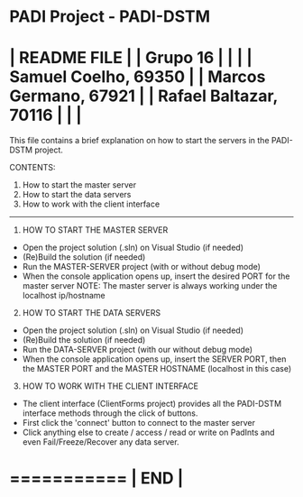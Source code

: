 PADI Project - PADI-DSTM
 ========================
|      README FILE       |
|       Grupo  16        |
|                        |
| Samuel Coelho,   69350 | 
| Marcos Germano,  67921 |
| Rafael Baltazar, 70116 |
|                        |
 ========================

This file contains a brief explanation on how to start the servers in the PADI-DSTM project.

CONTENTS:
1. How to start the master server
2. How to start the data servers
3. How to work with the client interface

---------------------------------

1. HOW TO START THE MASTER SERVER

- Open the project solution (.sln) on Visual Studio (if needed)
- (Re)Build the solution (if needed)
- Run the MASTER-SERVER project (with or without debug mode)
- When the console application opens up, insert the desired PORT for the master server
NOTE: The master server is always working under the localhost ip/hostname

2. HOW TO START THE DATA SERVERS

- Open the project solution (.sln) on Visual Studio (if needed)
- (Re)Build the solution (if needed)
- Run the DATA-SERVER project (with our without debug mode)
- When the console application opens up, insert the SERVER PORT, then the MASTER PORT and the MASTER HOSTNAME (localhost in this case)

3. HOW TO WORK WITH THE CLIENT INTERFACE

- The client interface (ClientForms project) provides all the PADI-DSTM interface methods through the click of buttons.
- First click the 'connect' button to connect to the master server
- Click anything else to create / access / read or write on PadInts and even Fail/Freeze/Recover any data server.

 ===========
|    END    |
 ===========
